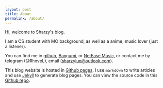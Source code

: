 ```yaml
---
layout: post
title: About
permalink: /about/
---
```


Hi, welcome to Sharzy's blog. 

I am a CS student with MO background, as well as a anime, music lover (just a listener). 

You can find me in [github](https://github.com/SharzyL), [Bangumi](https://bangumi.tv/user/430803),
or [NetEase Music](https://music.163.com/#/user/home?id=91540849), or contact me by telegram
(@RhoveL), email (sharzyluo@outlook.com).

This blog website is hosted in [Github pages](https://pages.github.com). 
I use `markdown` to write articles and use [Jekyll](https://jekyllrb.com) to generate blog pages. 
You can view the source code in this [Github repo](https://github.com/SharzyL/SharzyL.github.io). 